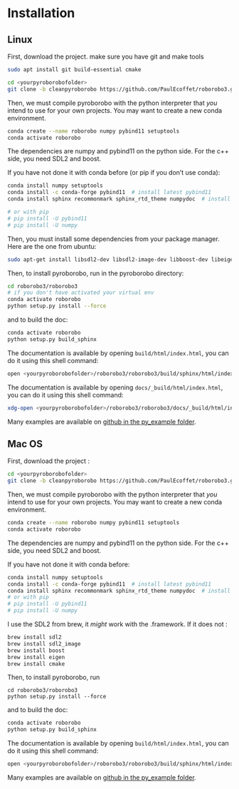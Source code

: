 # Installation

## Linux

First, download the project. make sure you have git and make tools

```bash
sudo apt install git build-essential cmake 
```

```bash
cd <yourpyroborobofolder>
git clone -b cleanpyroborobo https://github.com/PaulEcoffet/roborobo3.git
```

Then, we must compile pyroborobo with the python interpreter that *you* intend to use for your own projects. You may want to create a new conda environment.

```bash
conda create --name roborobo numpy pybind11 setuptools
conda activate roborobo
```

The dependencies are numpy and pybind11 on the python side. For the c++ side, you need SDL2 and boost.

If you have not done it with conda before (or pip if you don’t use conda):

```bash
conda install numpy setuptools
conda install -c conda-forge pybind11  # install latest pybind11
conda install sphinx recommonmark sphinx_rtd_theme numpydoc  # install dependencies for the doc

# or with pip
# pip install -U pybind11
# pip install -U numpy
```

Then, you must install some dependencies from your package manager. Here are the one from ubuntu:

```bash
sudo apt-get install libsdl2-dev libsdl2-image-dev libboost-dev libeigen3-dev
```

Then, to install pyroborobo, run in the pyroborobo directory:

```bash
cd roborobo3/roborobo3
# if you don't have activated your virtual env
conda activate roborobo
python setup.py install --force
```

and to build the doc:

```bash
conda activate roborobo
python setup.py build_sphinx
```


The documentation is available by opening `build/html/index.html`, you can do it using this shell command:

```bash
open <yourpyroborobofolder>/roborobo3/roborobo3/build/sphinx/html/index.html
```


The documentation is available by opening `docs/_build/html/index.html`, you can do it using this shell command:

```bash
xdg-open <yourpyroborobofolder>/roborobo3/roborobo3/docs/_build/html/index.html
```


Many examples are available
on [github in the py_example folder](https://github.com/PaulEcoffet/roborobo3/tree/cleanpyroborobo/roborobo3/pyRoborobo_examples).

## Mac OS

First, download the project :

```bash
cd <yourpyroborobofolder>
git clone -b cleanpyroborobo https://github.com/PaulEcoffet/roborobo3.git
```

Then, we must compile pyroborobo with the python interpreter that *you* intend to use for your own projects. You may want to create a new conda environment.

```bash
conda create --name roborobo numpy pybind11 setuptools
conda activate roborobo
```

The dependencies are numpy and pybind11 on the python side. For the c++ side, you need SDL2 and boost.

If you have not done it with conda before:

```bash
conda install numpy setuptools
conda install -c conda-forge pybind11  # install latest pybind11
conda install sphinx recommonmark sphinx_rtd_theme numpydoc  # install dependencies for doc generation
# or with pip
# pip install -U pybind11
# pip install -U numpy
```

I use the SDL2 from brew, it *might* work with the .framework. If it does not :

```bash
brew install sdl2
brew install sdl2_image
brew install boost
brew install eigen
brew install cmake
```

Then, to install pyroborobo, run

```
cd roborobo3/roborobo3
python setup.py install --force
```

and to build the doc:

```bash
conda activate roborobo
python setup.py build_sphinx
```


The documentation is available by opening `build/html/index.html`, you can do it using this shell command:

```bash
open <yourpyroborobofolder>/roborobo3/roborobo3/build/sphinx/html/index.html
```


Many examples are available
on [github in the py_example folder](https://github.com/PaulEcoffet/roborobo3/tree/cleanpyroborobo/roborobo3/pyRoborobo_examples).
